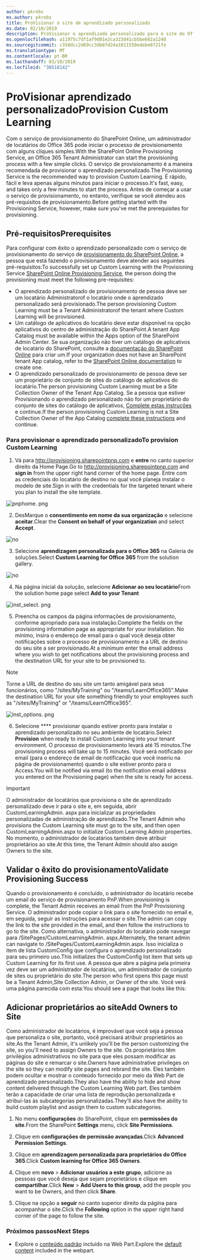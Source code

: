 ```yaml
---
author: pkrebs
ms.author: pkrebs
title: ProVisionar o site de aprendizado personalizado
ms.date: 02/10/2019
description: ProVisionar o aprendizado personalizado para o site do Office 365 por meio do mecanismo de provisionamento do SharePoint
ms.openlocfilehash: a11975c7df1af9d01e2ca323d41cb5be602a1248
ms.sourcegitcommit: c358dcc2d69cc3db8fd24a1011550edebe0721fe
ms.translationtype: MT
ms.contentlocale: pt-BR
ms.lasthandoff: 03/10/2019
ms.locfileid: "30518142"
---
```

# <a name="provision-custom-learning"></a><span data-ttu-id="91671-103">ProVisionar aprendizado personalizado</span><span class="sxs-lookup"><span data-stu-id="91671-103">Provision Custom Learning</span></span>

<span data-ttu-id="91671-104">Com o serviço de provisionamento do SharePoint Online, um administrador de locatários do Office 365 pode iniciar o processo de provisionamento com alguns cliques simples.</span><span class="sxs-lookup"><span data-stu-id="91671-104">With the SharePoint Online Provisioning Service, an Office 365 Tenant Administrator can start the provisioning process with a few simple clicks.</span></span> <span data-ttu-id="91671-105">O serviço de provisionamento é a maneira recomendada de provisionar o aprendizado personalizado.</span><span class="sxs-lookup"><span data-stu-id="91671-105">The Provisioning Service is the recommended way to provision Custom Learning.</span></span> <span data-ttu-id="91671-106">É rápido, fácil e leva apenas alguns minutos para iniciar o processo.</span><span class="sxs-lookup"><span data-stu-id="91671-106">It's fast, easy, and takes only a few minutes to start the process.</span></span> <span data-ttu-id="91671-107">Antes de começar a usar o serviço de provisionamento, no entanto, verifique se você atendeu aos pré-requisitos de provisionamento.</span><span class="sxs-lookup"><span data-stu-id="91671-107">Before getting started with the Provisioning Service, however, make sure you've met the prerequisites for provisioning.</span></span>

## <a name="prerequisites"></a><span data-ttu-id="91671-108">Pré-requisitos</span><span class="sxs-lookup"><span data-stu-id="91671-108">Prerequisites</span></span>
 
<span data-ttu-id="91671-109">Para configurar com êxito o aprendizado personalizado com o serviço de provisionamento do serviço de [provisionamento do SharePoint Online](https://provisioning.sharepointpnp.com), a pessoa que está fazendo o provisionamento deve atender aos seguintes pré-requisitos:</span><span class="sxs-lookup"><span data-stu-id="91671-109">To successfully set up Custom Learning with the Provisioning Service [SharePoint Online Provisioning Service](https://provisioning.sharepointpnp.com), the person doing the provisioning must meet the following pre-requisites:</span></span> 
 
- <span data-ttu-id="91671-110">O aprendizado personalizado de provisionamento de pessoa deve ser um locatário Administratorof o locatário onde o aprendizado personalizado será provisionado.</span><span class="sxs-lookup"><span data-stu-id="91671-110">The person provisioning Custom Learning must be a Tenant Administratorof the tenant where Custom Learning will be provisioned.</span></span>  
- <span data-ttu-id="91671-111">Um catálogo de aplicativos do locatário deve estar disponível na opção aplicativos do centro de administração do SharePoint.</span><span class="sxs-lookup"><span data-stu-id="91671-111">A tenant App Catalog must be available within the Apps option of the SharePoint Admin Center.</span></span> <span data-ttu-id="91671-112">Se sua organização não tiver um catálogo de aplicativos de locatário do SharePoint, consulte a [documentação do SharePoint Online](https://docs.microsoft.com/en-us/sharepoint/use-app-catalog) para criar um.</span><span class="sxs-lookup"><span data-stu-id="91671-112">If your organization does not have an SharePoint tenant App catalog, refer to the [SharePoint Online documentation](https://docs.microsoft.com/en-us/sharepoint/use-app-catalog) to create one.</span></span>  
- <span data-ttu-id="91671-113">O aprendizado personalizado de provisionamento de pessoa deve ser um proprietário de conjunto de sites do catálogo de aplicativos do locatário.</span><span class="sxs-lookup"><span data-stu-id="91671-113">The person provisioning Custom Learning must be a Site Collection Owner of the Tenant App Catalog.</span></span> <span data-ttu-id="91671-114">Se a pessoa que estiver Provisionando o aprendizado personalizado não for um proprietário do conjunto de sites do catálogo de aplicativos, [Complete estas instruções](addappadmin.md) e continue.</span><span class="sxs-lookup"><span data-stu-id="91671-114">If the person provisioning Custom Learning is not a Site Collection Owner of the App Catalog [complete these instructions](addappadmin.md) and continue.</span></span> 

### <a name="to-provision-custom-learning"></a><span data-ttu-id="91671-115">Para provisionar o aprendizado personalizado</span><span class="sxs-lookup"><span data-stu-id="91671-115">To provision Custom Learning</span></span>

1. <span data-ttu-id="91671-116">Vá para http://provisioning.sharepointpnp.com e **entre** no canto superior direito da Home Page.</span><span class="sxs-lookup"><span data-stu-id="91671-116">Go to http://provisioning.sharepointpnp.com and **sign in** from the upper right hand corner of the home page.</span></span>  <span data-ttu-id="91671-117">Entre com as credenciais do locatário de destino no qual você planeja instalar o modelo de site.</span><span class="sxs-lookup"><span data-stu-id="91671-117">Sign in with the  credentials for the targeted tenant where you plan to install the site template.</span></span>

![pnphome. png](media/inst_signin.png)

2. <span data-ttu-id="91671-119">DesMarque o **consentimento em nome da sua organização** e selecione **aceitar**.</span><span class="sxs-lookup"><span data-stu-id="91671-119">Clear the **Consent on behalf of your organization** and select **Accept**.</span></span>

![no](media/inst_perms.png)

3. <span data-ttu-id="91671-121">Selecione **aprendizagem personalizada para o Office 365** na Galeria de soluções.</span><span class="sxs-lookup"><span data-stu-id="91671-121">Select **Custom Learning for Office 365** from the solution gallery.</span></span>

![no](media/inst_select.png)

4. <span data-ttu-id="91671-123">Na página inicial da solução, selecione **Adicionar ao seu locatário**</span><span class="sxs-lookup"><span data-stu-id="91671-123">From the solution home page select **Add to your Tenant**</span></span>

![inst_select. png](media/inst_add.png)

5. <span data-ttu-id="91671-125">Preencha os campos da página informações de provisionamento, conforme apropriado para sua instalação.</span><span class="sxs-lookup"><span data-stu-id="91671-125">Complete the fields on the provisioning information page as appropriate for your installation.</span></span> <span data-ttu-id="91671-126">No mínimo, insira o endereço de email para o qual você deseja obter notificações sobre o processo de provisionamento e a URL de destino do seu site a ser provisionado.</span><span class="sxs-lookup"><span data-stu-id="91671-126">At a minimum enter the email address where you wish to get notifications about the provisioning process and the destination URL for your site to be provisioned to.</span></span>  
> [!NOTE]
> <span data-ttu-id="91671-127">Torne a URL de destino do seu site um tanto amigável para seus funcionários, como "/sites/MyTraining" ou "/teams/LearnOffice365".</span><span class="sxs-lookup"><span data-stu-id="91671-127">Make the destination URL for your site something friendly to your employees such as "/sites/MyTraining" or "/teams/LearnOffice365".</span></span>

![inst_options. png](media/inst_options.png)

6. <span data-ttu-id="91671-129">Selecione \*\*\*\* provisionar quando estiver pronto para instalar o aprendizado personalizado no seu ambiente de locatário.</span><span class="sxs-lookup"><span data-stu-id="91671-129">Select **Provision** when ready to install Custom Learning into your tenant environment.</span></span>  <span data-ttu-id="91671-130">O processo de provisionamento levará até 15 minutos.</span><span class="sxs-lookup"><span data-stu-id="91671-130">The provisioning process will take up to 15 minutes.</span></span> <span data-ttu-id="91671-131">Você será notificado por email (para o endereço de email de notificação que você inseriu na página de provisionamento) quando o site estiver pronto para o Access.</span><span class="sxs-lookup"><span data-stu-id="91671-131">You will be notified via email (to the notification email address you entered on the Provisioning page) when the site is ready for access.</span></span> 

> [!IMPORTANT]
> <span data-ttu-id="91671-132">O administrador de locatários que provisiona o site de aprendizado personalizado deve ir para o site e, em seguida, abrir CustomLearningAdmin. aspx para inicializar as propriedades personalizadas de administração de aprendizado.</span><span class="sxs-lookup"><span data-stu-id="91671-132">The Tenant Admin who provisions the Custom Learning site must go to the site, and then open CustomLearningAdmin.aspx to initialize Custom Learning Admin properties.</span></span> <span data-ttu-id="91671-133">No momento, o administrador de locatários também deve atribuir proprietários ao site.</span><span class="sxs-lookup"><span data-stu-id="91671-133">At this time, the Tenant Admin should also assign Owners to the site.</span></span> 

## <a name="validate-provisioning-success"></a><span data-ttu-id="91671-134">Validar o êxito do provisionamento</span><span class="sxs-lookup"><span data-stu-id="91671-134">Validate Provisioning Success</span></span>

<span data-ttu-id="91671-135">Quando o provisionamento é concluído, o administrador do locatário recebe um email do serviço de provisionamento PnP.</span><span class="sxs-lookup"><span data-stu-id="91671-135">When provisioning is complete, the Tenant Admin receives an email from the PnP Provisioning Service.</span></span> <span data-ttu-id="91671-136">O administrador pode copiar o link para o site fornecido no email e, em seguida, seguir as instruções para acessar o site.</span><span class="sxs-lookup"><span data-stu-id="91671-136">The admin can copy the link to the site provided in the email, and then follow the instructions to go to the site.</span></span> <span data-ttu-id="91671-137">Como alternativa, o administrador do locatário pode navegar para <YOUR-SITE-COLLECTION-URL>/SitePages/CustomLearningAdmin. aspx.</span><span class="sxs-lookup"><span data-stu-id="91671-137">Alternately, the tenant admin can navigate to <YOUR-SITE-COLLECTION-URL>/SitePages/CustomLearningAdmin.aspx.</span></span> <span data-ttu-id="91671-138">Isso inicializa o item de lista CustomConfig que configura o aprendizado personalizado para seu primeiro uso.</span><span class="sxs-lookup"><span data-stu-id="91671-138">This initializes the CustomConfig list item that sets up Custom Learning for its first use.</span></span> <span data-ttu-id="91671-139">A pessoa que abre a página pela primeira vez deve ser um administrador de locatários, um administrador de conjunto de sites ou proprietário do site.</span><span class="sxs-lookup"><span data-stu-id="91671-139">The person who first opens this page must be a Tenant Admin,Site Collection Admin, or Owner of the site.</span></span> <span data-ttu-id="91671-140">Você verá uma página parecida com esta:</span><span class="sxs-lookup"><span data-stu-id="91671-140">You should see a page that looks like this:</span></span> 

## <a name="add-owners-to-site"></a><span data-ttu-id="91671-141">Adicionar proprietários ao site</span><span class="sxs-lookup"><span data-stu-id="91671-141">Add Owners to Site</span></span>
<span data-ttu-id="91671-142">Como administrador de locatários, é improvável que você seja a pessoa que personaliza o site, portanto, você precisará atribuir proprietários ao site.</span><span class="sxs-lookup"><span data-stu-id="91671-142">As the Tenant Admin, it's unlikely you'll be the person customizing the site, so you'll need to assign Owners to the site.</span></span> <span data-ttu-id="91671-143">Os proprietários têm privilégios administrativos no site para que eles possam modificar as páginas do site e remarcar o site.</span><span class="sxs-lookup"><span data-stu-id="91671-143">Owners have administrative privileges on the site so they can modify site pages and rebrand the site.</span></span> <span data-ttu-id="91671-144">Eles também podem ocultar e mostrar o conteúdo fornecido por meio da Web Part de aprendizado personalizado.</span><span class="sxs-lookup"><span data-stu-id="91671-144">They also have the ability to hide and show content delivered through the Custom Learning Web part.</span></span> <span data-ttu-id="91671-145">Eles também terão a capacidade de criar uma lista de reprodução personalizada e atribuí-las às subcategorias personalizadas.</span><span class="sxs-lookup"><span data-stu-id="91671-145">They'll also have the ability to build custom playlist and assign them to custom subcategories.</span></span>  

1. <span data-ttu-id="91671-146">No menu **configurações** do SharePoint, clique em **permissões do site**.</span><span class="sxs-lookup"><span data-stu-id="91671-146">From the SharePoint **Settings** menu, click **Site Permissions**.</span></span>
2. <span data-ttu-id="91671-147">Clique em **configurações de permissão avançadas**.</span><span class="sxs-lookup"><span data-stu-id="91671-147">Click **Advanced Permission Settings**.</span></span>
3. <span data-ttu-id="91671-148">Clique em **aprendizagem personalizada para proprietários do Office 365**.</span><span class="sxs-lookup"><span data-stu-id="91671-148">Click **Custom learning for Office 365 Owners**.</span></span>
4. <span data-ttu-id="91671-149">Clique em **novo** > **Adicionar usuários a este grupo**, adicione as pessoas que você deseja que sejam proprietários e clique em **compartilhar**.</span><span class="sxs-lookup"><span data-stu-id="91671-149">Click **New** > **Add Users to this group**, add the people you want to be Owners, and then click **Share**.</span></span>

8. <span data-ttu-id="91671-150">Clique na opção a **seguir** no canto superior direito da página para acompanhar o site.</span><span class="sxs-lookup"><span data-stu-id="91671-150">Click the **Following** option in the upper right hand corner of the page to follow the site.</span></span>  

### <a name="next-steps"></a><span data-ttu-id="91671-151">Próximos passos</span><span class="sxs-lookup"><span data-stu-id="91671-151">Next Steps</span></span>
- <span data-ttu-id="91671-152">Explore o [conteúdo padrão](sitecontent.md) incluído na Web Part.</span><span class="sxs-lookup"><span data-stu-id="91671-152">Explore the [default content](sitecontent.md) included in the webpart.</span></span>
